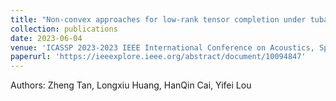 ```yaml
---
title: "Non-convex approaches for low-rank tensor completion under tubal sampling"
collection: publications
date: 2023-06-04
venue: 'ICASSP 2023-2023 IEEE International Conference on Acoustics, Speech and Signal Processing (ICASSP)'
paperurl: 'https://ieeexplore.ieee.org/abstract/document/10094847'
---
```

Authors: Zheng Tan, Longxiu Huang, HanQin Cai, Yifei Lou
